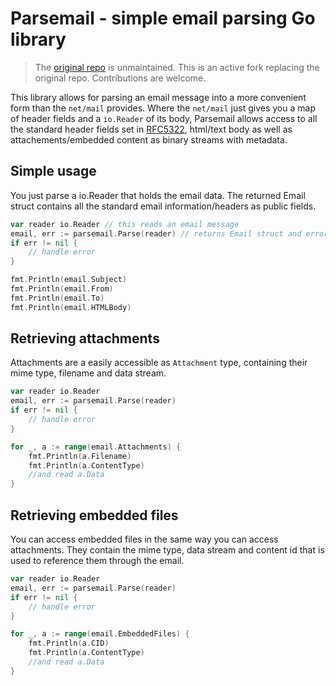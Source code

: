 # Parsemail - simple email parsing Go library

> The [original repo](https://github.com/DusanKasan/parsemail) is unmaintained. This is an active fork replacing the original repo. Contributions are welcome.

This library allows for parsing an email message into a more convenient form than the `net/mail` provides. Where the `net/mail` just gives you a map of header fields and a `io.Reader` of its body, Parsemail allows access to all the standard header fields set in [RFC5322](https://tools.ietf.org/html/rfc5322), html/text body as well as attachements/embedded content as binary streams with metadata.

## Simple usage

You just parse a io.Reader that holds the email data. The returned Email struct contains all the standard email information/headers  as public fields.

```go
var reader io.Reader // this reads an email message
email, err := parsemail.Parse(reader) // returns Email struct and error
if err != nil {
    // handle error
}

fmt.Println(email.Subject)
fmt.Println(email.From)
fmt.Println(email.To)
fmt.Println(email.HTMLBody)
```

## Retrieving attachments

Attachments are a easily accessible as `Attachment` type, containing their mime type, filename and data stream.

```go
var reader io.Reader
email, err := parsemail.Parse(reader)
if err != nil {
    // handle error
}

for _, a := range(email.Attachments) {
    fmt.Println(a.Filename)
    fmt.Println(a.ContentType)
    //and read a.Data
}
```

## Retrieving embedded files

You can access embedded files in the same way you can access attachments. They contain the mime type, data stream and content id that is used to reference them through the email.

```go
var reader io.Reader
email, err := parsemail.Parse(reader)
if err != nil {
    // handle error
}

for _, a := range(email.EmbeddedFiles) {
    fmt.Println(a.CID)
    fmt.Println(a.ContentType)
    //and read a.Data
}
```
